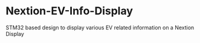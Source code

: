# Nextion-EV-Info-Display
STM32 based design to display various EV related information on a Nextion Display
